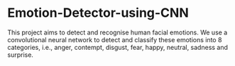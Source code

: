 # Emotion-Detector-using-CNN
This project aims to detect and recognise human facial emotions. We use a convolutional neural network to detect and classify these emotions into 8 categories, i.e., anger, contempt, disgust, fear, happy, neutral, sadness and surprise.
